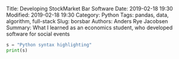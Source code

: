 Title: Developing StockMarket Bar Software
Date: 2019-02-18 19:30
Modified: 2019-02-18 19:30
Category: Python
Tags: pandas, data, algorithm, full-stack
Slug: borsbar
Authors: Anders Rye Jacobsen
Summary: What I learned as an economics student, who developed software for social events



```python
s = "Python syntax highlighting"
print(s)
```
